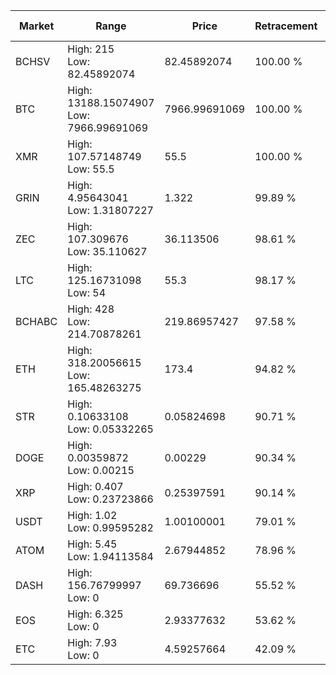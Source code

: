| Market | Range | Price| Retracement | Doubles to 50% |
| --- | --- | --- | --- | --- |
| BCHSV | High: 215<br />Low: 82.45892074 | 82.45892074 | 100.00 % | 1.80 |
| BTC | High: 13188.15074907<br />Low: 7966.99691069 | 7966.99691069 | 100.00 % | 1.33 |
| XMR | High: 107.57148749<br />Low: 55.5 | 55.5 | 100.00 % | 1.47 |
| GRIN | High: 4.95643041<br />Low: 1.31807227 | 1.322 | 99.89 % | 2.37 |
| ZEC | High: 107.309676<br />Low: 35.110627 | 36.113506 | 98.61 % | 1.97 |
| LTC | High: 125.16731098<br />Low: 54 | 55.3 | 98.17 % | 1.62 |
| BCHABC | High: 428<br />Low: 214.70878261 | 219.86957427 | 97.58 % | 1.46 |
| ETH | High: 318.20056615<br />Low: 165.48263275 | 173.4 | 94.82 % | 1.39 |
| STR | High: 0.10633108<br />Low: 0.05332265 | 0.05824698 | 90.71 % | 1.37 |
| DOGE | High: 0.00359872<br />Low: 0.00215 | 0.00229 | 90.34 % | 1.26 |
| XRP | High: 0.407<br />Low: 0.23723866 | 0.25397591 | 90.14 % | 1.27 |
| USDT | High: 1.02<br />Low: 0.99595282 | 1.00100001 | 79.01 % | 1.01 |
| ATOM | High: 5.45<br />Low: 1.94113584 | 2.67944852 | 78.96 % | 1.38 |
| DASH | High: 156.76799997<br />Low: 0 | 69.736696 | 55.52 % | 1.12 |
| EOS | High: 6.325<br />Low: 0 | 2.93377632 | 53.62 % | 1.08 |
| ETC | High: 7.93<br />Low: 0 | 4.59257664 | 42.09 % | 0.00 |
